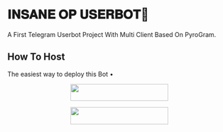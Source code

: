 # 𝐈𝐍𝐒𝐀𝐍𝐄 𝐎𝐏 𝐔𝐒𝐄𝐑𝐁𝐎𝐓💓
A First Telegram Userbot Project With Multi Client Based On PyroGram.


## How To Host
The easiest way to deploy this Bot
•
<p align="center"><a href="https://heroku.com/deploy?template=https://github.com/ITZ-ZAID/ZAID-USERBOT"> <img src="https://img.shields.io/badge/Deploy%20To%20Heroku-black?style=for-the-badge&logo=heroku" width="220" height="38.45"/></a></p>
 

<p align="center"><a href="https://heroku.com/deploy?template=https://github.com/ITZ-ZAID/ZAID-USERBOT/tree/master"> <img src="https://img.shields.io/badge/Deploy%20Multi%20Client-black?style=for-the-badge&logo=heroku" width="220" height="38.45"/></a></p>
 

